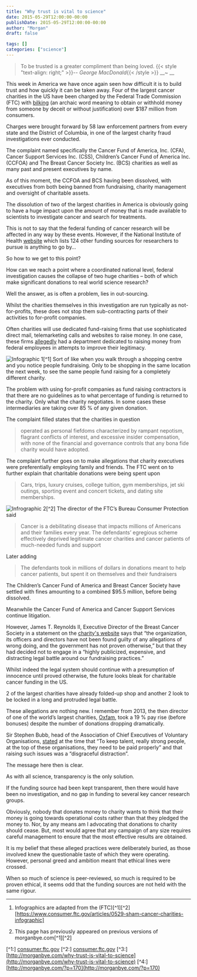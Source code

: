 ```yaml
---
title: "Why trust is vital to science"
date: 2015-05-29T12:00:00-00:00
publishDate: 2015-05-29T12:00:00-00:00
author: "Morgan"
draft: false

tags: []
categories: ["science"]
---
```


> To be trusted is a greater compliment than being loved.
> {{< style "text-align: right;" >}}-- _George MacDonald_{{< /style >}}
> __~ __

This week in America we have once again seen how difficult it is to build trust and how quickly it can be taken away. Four of the largest cancer charities in the US have been charged by the Federal Trade Commission (FTC) with [bilking](https://www.ftc.gov/news-events/press-releases/2015/05/ftc-all-50-states-dc-charge-four-cancer-charities-bilking-over) (an archaic word meaning to obtain or withhold money from someone by deceit or without justification) over $187 million from consumers.

 Charges were brought forward by 58 law enforcement partners from every state and the District of Columbia, in one of the largest charity fraud investigations ever conducted.

The complaint named specifically the Cancer Fund of America, Inc. (CFA), Cancer Support Services Inc. (CSS), Children’s Cancer Fund of America Inc. (CCFOA) and The Breast Cancer Society Inc. (BCS) charities as well as many past and present executives by name.

As of this moment, the CCFOA and BCS having been dissolved, with executives from both being banned from fundraising, charity management and oversight of charitable assets.

The dissolution of two of the largest charities in America is obviously going to have a huge impact upon the amount of money that is made available to scientists to investigate cancer and search for treatments.

This is not to say that the federal funding of cancer research will be affected in any way by these events. However, if the National Institute of Health [website](http://www.niaid.nih.gov/researchfunding/ann/pages/found.aspx) which lists 124 other funding sources for researchers to pursue is anything to go by…

So how to we get to this point?

How can we reach a point where a coordinated national level, federal investigation causes the collapse of two huge charities – both of which make significant donations to real world science research?

Well the answer, as is often a problem, lies in out-sourcing.

Whilst the charities themselves in this investigation are run typically as not-for-profits, these does not stop them sub-contracting parts of their activities to for-profit companies.

Often charities will use dedicated fund-raising firms that use sophisticated direct mail, telemarketing calls and websites to raise money. In one case, these firms [allegedly](http://www.unilad.co.uk/articles/us-cancer-charities-misuse-187m-for-concerts-and-dating-sites-ftc/) had a department dedicated to raising money from federal employees in attempts to improve their legitimacy.

![Infographic 1](https://media.licdn.com/dms/image/C5112AQFTmHnaOa0ArA/article-inline_image-shrink_400_744/0/1520042507927?e=1706140800&v=beta&t=CzBSCZwLygds4I4EuxWYmCKRyReg2QGxnVPr9WA5dgk)[^1]
Sort of like when you walk through a shopping centre and you notice people fundraising. Only to be shopping in the same location the next week, to see the same people fund raising for a completely different charity.

The problem with using for-profit companies as fund raising contractors is that there are no guidelines as to what percentage of funding is returned to the charity. Only what the charity negotiates. In some cases these intermediaries are taking over 85 % of any given donation.

The complaint filled states that the charities in question

> operated as personal fiefdoms characterized by rampant nepotism, flagrant conflicts of interest, and excessive insider compensation, with none of the financial and governance controls that any bona fide charity would have adopted.

The complaint further goes on to make allegations that charity executives were preferentially employing family and friends. The FTC went on to further explain that charitable donations were being spent upon

> Cars, trips, luxury cruises, college tuition, gym memberships, jet ski outings, sporting event and concert tickets, and dating site memberships.

![Infrographic 2](https://media.licdn.com/dms/image/C5112AQHbmGdrxkANaw/article-inline_image-shrink_1000_1488/0/1520238860095?e=1706140800&v=beta&t=GXPMmxt14_KVYJaFOhANaPrBfRaUaoLoV7Splfj8Zy0)[^2]
The director of the FTC’s Bureau Consumer Protection said

> Cancer is a debilitating disease that impacts millions of Americans and their families every year. The defendants’ egregious scheme effectively deprived legitimate cancer charities and cancer patients of much-needed funds and support

Later adding

> The defendants took in millions of dollars in donations meant to help cancer patients, but spent it on themselves and their fundraisers

The Children’s Cancer Fund of America and Breast Cancer Society have settled with fines amounting to a combined $95.5 million, before being dissolved.

Meanwhile the Cancer Fund of America and Cancer Support Services continue litigation.

However, James T. Reynolds II, Executive Director of the Breast Cancer Society in a statement on the [charity's website](http://www.breastcancersociety.org/) says that “the organization, its officers and directors have not been found guilty of any allegations of wrong doing, and the government has not proven otherwise,” but that they had decided not to engage in a “highly publicized, expensive, and distracting legal battle around our fundraising practices.”

Whilst indeed the legal system should continue with a presumption of innocence until proved otherwise, the future looks bleak for charitable cancer funding in the US.

2 of the largest charities have already folded-up shop and another 2 look to be locked in a long and protruded legal battle.

These allegations are nothing new. I remember from 2013, the then director of one of the world’s largest charities, [Oxfam](http://www.oxfam.org.uk/blogs/2013/08/oxfam-statement-on-international-ngos-senior-salaries), took a 19 % pay rise (before bonuses) despite the number of donations dropping dramatically.

Sir Stephen Bubb, head of the Association of Chief Executives of Voluntary Organisations, [stated](http://www.dailymail.co.uk/news/article-2385754/Fury-charity-boss-says-donors-dont-mind-paying-figure-salaries.html) at the time that “To keep talent, really strong people, at the top of these organisations, they need to be paid properly” and that raising such issues was a “disgraceful distraction”.

The message here then is clear.

As with all science, transparency is the only solution.

If the funding source had been kept transparent, then there would have been no investigation, and no gap in funding to several key cancer research groups.

Obviously, nobody that donates money to charity wants to think that their money is going towards operational costs rather than that they pledged the money to. Nor, by any means am I advocating that donations to charity should cease. But, most would agree that any campaign of any size requires careful management to ensure that the most effective results are obtained.

It is my belief that these alleged practices were deliberately buried, as those involved knew the questionable taste of which they were operating. However, personal greed and ambition meant that ethical lines were crossed.

When so much of science is peer-reviewed, so much is required to be proven ethical, it seems odd that the funding sources are not held with the same rigour.



----

1. Infographics are adapted from the (FTC)[^1][^2][https://www.consumer.ftc.gov/articles/0529-sham-cancer-charities-infographic]

2. This page has previously appeared on previous versions of morganbye.com[^1][^2]

[^1:] [consumer.ftc.gov](https://www.consumer.ftc.gov/articles/0529-sham-cancer-charities-infographic)
[^2:] [consumer.ftc.gov](https://www.consumer.ftc.gov/articles/0529-sham-cancer-charities-infographic)
[^3:] [http://morganbye.com/why-trust-is-vital-to-science](http://morganbye.com/why-trust-is-vital-to-science)
[^4:] [http://morganbye.com/?p=170](http://morganbye.com/?p=170)
